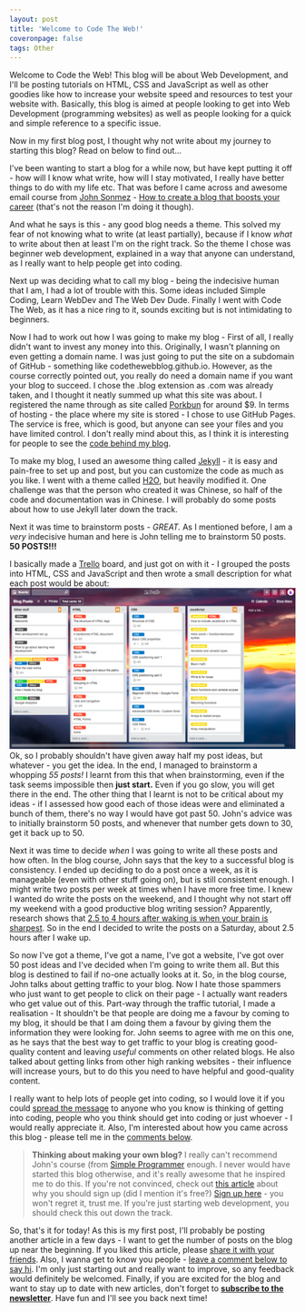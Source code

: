 ```yaml
---
layout: post
title: 'Welcome to Code The Web!'
coveronpage: false
tags: Other
---
```

<!-- Introduction -->
Welcome to Code the Web! This blog will be about Web Development, and I'll be posting tutorials on HTML, CSS and JavaScript as well as other goodies like how to increase your website speed and resources to test your website with. Basically, this blog is aimed at people looking to get into Web Development (programming websites) as well as people looking for a quick and simple reference to a specific issue.

Now in my first blog post, I thought why not write about my journey to starting this blog? Read on below to find out...

I've been wanting to start a blog for a while now, but have kept putting it off - how will I know what write, how will I stay motivated, I really have better things to do with my life etc. That was before I came across and awesome email course from [John Sonmez][simple-programmer] - [How to create a blog that boosts your career][blog-course] (that's not the reason I'm doing it though).

<!--- Lesson 1 -->
And what he says is this - any good blog needs a theme. This solved my fear of not knowing what to write (at least partially), because if I know *what* to write about then at least I'm on the right track. So the theme I chose was beginner web development, explained in a way that anyone can understand, as I really want to help people get into coding.

<!--- Lesson 2 -->
Next up was deciding what to call my blog - being the indecisive human that I am, I had a lot of trouble with this. Some ideas included Simple Coding, Learn WebDev and The Web Dev Dude. Finally I went with Code The Web, as it has a nice ring to it, sounds exciting but is not intimidating to beginners.

Now I had to work out how I was going to make my blog - First of all, I really didn't want to invest any money into this. Originally, I wasn't planning on even getting a domain name. I was just going to put the site on a subdomain of GitHub - something like codethewebblog.github.io. However, as the course correctly pointed out, you really do need a domain name if you want your blog to succeed. I chose the .blog extension as .com was already taken, and I thought it neatly summed up what this site was about. I registered the name through as site called [Porkbun][porkbun] for around $9. In terms of hosting - the place where my site is stored - I chose to use GitHub Pages. The service is free, which is good, but anyone can see your files and you have limited control. I don't really mind about this, as I think it is interesting for people to see the [code behind my blog][github-repo].

To make my blog, I used an awesome thing called [Jekyll][jekyll] - it is easy and pain-free to set up and post, but you can customize the code as much as you like. I went with a theme called [H2O][h2o-theme], but heavily modified it. One challenge was that the person who created it was Chinese, so half of the code and documentation was in Chinese. I will probably do some posts about how to use Jekyll later down the track.

<!--- Lesson 3 -->
Next it was time to brainstorm posts - *GREAT.* As I mentioned before, I am a *very* indecisive human and here is John telling me to brainstorm 50 posts. **50 POSTS!!!**

I basically made a [Trello][trello] board, and just got on with it - I grouped the posts into HTML, CSS and JavaScript and then wrote a small description for what each post would be about:
![My brainstorm of posts][brainstorm-screenshot]
Ok, so I probably shouldn't have given away half my post ideas, but whatever - you get the idea. In the end, I managed to brainstorm a whopping *55 posts!* I learnt from this that when brainstorming, even if the task seems impossible then **just start.** Even if you go slow, you will get there in the end. The other thing that I learnt is not to be critical about my ideas - if I assessed how good each of those ideas were and eliminated a bunch of them, there's no way I would have got past 50. John's advice was to initially brainstorm 50 posts, and whenever that number gets down to 30, get it back up to 50.

<!--- Lesson 4 -->
Next it was time to decide *when* I was going to write all these posts and how often. In the blog course, John says that the key to a successful blog is consistency. I ended up deciding to do a post once a week, as it is manageable (even with other stuff going on), but is still consistent enough. I might write two posts per week at times when I have more free time. I knew I wanted do write the posts on the weekend, and I thought why not start off my weekend with a good productive blog writing session? Apparently, research shows that [2.5 to 4 hours after waking is when your brain is sharpest][when-your-brain-is-sharpest]. So in the end I decided to write the posts on a Saturday, about 2.5 hours after I wake up.

<!--- Lesson 5 -->
So now I've got a theme, I've got a name, I've got a website, I've got over 50 post ideas and I've decided when I'm going to write them all. But this blog is destined to fail if no-one actually looks at it. So, in the blog course, John talks about getting traffic to your blog. Now I hate those spammers who just want to get people to click on their page - I actually want readers who get value out of this. Part-way through the traffic tutorial, I made a realisation - It shouldn't be that people are doing me a favour by coming to my blog, it should be that I am doing them a favour by giving them the information they were looking for. John seems to agree with me on this one, as he says that the best way to get traffic to your blog is creating good-quality content and leaving *useful* comments on other related blogs. He also talked about getting links from other high ranking websites - their influence will increase yours, but to do this you need to have helpful and good-quality content.

I really want to help lots of people get into coding, so I would love it if you could [spread the message][share] to anyone who you know is thinking of getting into coding, people who you think should get into coding or just whoever - I would really appreciate it. Also, I'm interested about how you came across this blog - please tell me in the [comments below][comments].

<!-- About the course -->
>**Thinking about making your own blog?** I really can't recommend John's course (from [Simple Programmer][simple-programmer] enough. I never would have started this blog otherwise, and it's really awesome that he inspired me to do this. If you're not convinced, check out [this article][blog-course-proof] about why you should sign up (did I mention it's free?) [Sign up here][blog-course] - you won't regret it, trust me. If you're just starting web development, you should check this out down the track.

<!-- Conclusion -->
So, that's it for today! As this is my first post, I'll probably be posting another article in a few days - I want to get the number of posts on the blog up near the beginning. If you liked this article, please [share it with your friends][share]. Also, I wanna get to know you people - [leave a comment below to say hi][comments]. I'm only just starting out and really want to improve, so any feedback would definitely be welcomed. Finally, if you are excited for the blog and want to stay up to date with new articles, don't forget to **[subscribe to the newsletter][newsletter]**. Have fun and I'll see you back next time!

[simple-programmer]: https://simpleprogrammer.com/
[blog-course]: https://simpleprogrammer.com/blog-course/
[porkbun]: https://porkbun.com/
[github-repo]: {{site.repo}}
[jekyll]: https://jekyllrb.com/
[h2o-theme]: https://github.com/kaeyleo/jekyll-theme-H2O
[trello]: https://trello.com/
[brainstorm-screenshot]: /assets/img/posts/welcome/brainstorm-screenshot.png
[when-your-brain-is-sharpest]: http://www.bakadesuyo.com/2014/06/schedule/
[blog-course-proof]: https://simpleprogrammer.com/2015/03/02/my-free-blogging-course-is-getting-unbelievable-results/
[share]: {{site.share}}
[comments]: {{site.comments}}
[newsletter]: {{site.newsletter}}